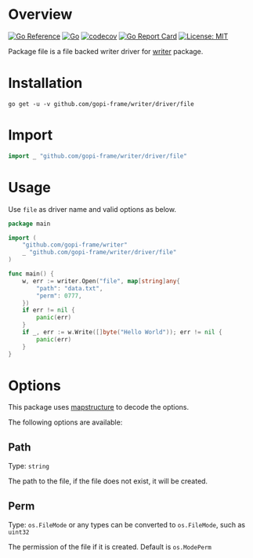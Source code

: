 # Overview
[![Go Reference](https://pkg.go.dev/badge/github.com/gopi-frame/writer/driver/file.svg)](https://pkg.go.dev/github.com/gopi-frame/writer/driver/file)
[![Go](https://github.com/gopi-frame/writer/actions/workflows/driver.file.yml/badge.svg)](https://github.com/gopi-frame/writer/actions/workflows/driver.file.yml)
[![codecov](https://codecov.io/gh/gopi-frame/writer/graph/badge.svg?token=9JTZR812XD&flag=file)](https://codecov.io/gh/gopi-frame/writer?flags[0]=file)
[![Go Report Card](https://goreportcard.com/badge/github.com/gopi-frame/writer/driver/file)](https://goreportcard.com/report/github.com/gopi-frame/writer/driver/file)
[![License: MIT](https://img.shields.io/badge/License-MIT-green.svg)](https://opensource.org/licenses/MIT)

Package file is a file backed writer driver for [writer](https://pkg.go.dev/github.com/gopi-frame/writer) package.

# Installation
```shell
go get -u -v github.com/gopi-frame/writer/driver/file
```

# Import
```go
import _ "github.com/gopi-frame/writer/driver/file"
```

# Usage

Use `file` as driver name and valid options as below.

```go
package main

import (
    "github.com/gopi-frame/writer"
    _ "github.com/gopi-frame/writer/driver/file"
)

func main() {
    w, err := writer.Open("file", map[string]any{
        "path": "data.txt",
        "perm": 0777,
    })
    if err != nil {
        panic(err)
    }
    if _, err := w.Write([]byte("Hello World")); err != nil {
        panic(err)
    }
}
```

# Options

This package uses [mapstructure](https://pkg.go.dev/github.com/go-viper/mapstructure/v2) to decode the options.

The following options are available:

## Path
Type: `string`

The path to the file, if the file does not exist, it will be created.

## Perm
Type: `os.FileMode` or any types can be converted to `os.FileMode`, such as `uint32`

The permission of the file if it is created. Default is `os.ModePerm`
